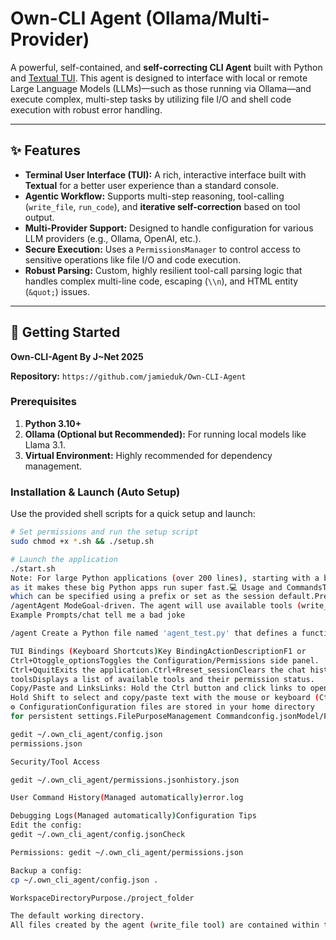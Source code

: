 # Own-CLI Agent (Ollama/Multi-Provider)

A powerful, self-contained, and **self-correcting CLI Agent** built with Python and [Textual TUI](https://textual.textualize.io/). 
This agent is designed to interface with local or remote Large Language Models (LLMs)—such as those running via Ollama—and execute complex, 
multi-step tasks by utilizing file I/O and shell code execution with robust error handling.

***

## ✨ Features

* **Terminal User Interface (TUI):** A rich, interactive interface built with **Textual** for a better user experience than a standard console.
* **Agentic Workflow:** Supports multi-step reasoning, tool-calling (`write_file`, `run_code`), and **iterative self-correction** based on tool output.
* **Multi-Provider Support:** Designed to handle configuration for various LLM providers (e.g., Ollama, OpenAI, etc.).
* **Secure Execution:** Uses a `PermissionsManager` to control access to sensitive operations like file I/O and code execution.
* **Robust Parsing:** Custom, highly resilient tool-call parsing logic that handles complex multi-line code, escaping (`\\n`), and HTML entity (`&quot;`) issues.

***

## 🚀 Getting Started

**Own-CLI-Agent By J~Net 2025**

**Repository:** `https://github.com/jamieduk/Own-CLI-Agent`

### Prerequisites

1.  **Python 3.10+**
2.  **Ollama (Optional but Recommended):** For running local models like Llama 3.1.
3.  **Virtual Environment:** Highly recommended for dependency management.

### Installation & Launch (Auto Setup)

Use the provided shell scripts for a quick setup and launch:

```bash
# Set permissions and run the setup script
sudo chmod +x *.sh && ./setup.sh

# Launch the application
./start.sh
Note: For large Python applications (over 200 lines), starting with a bash script that sets up a virtual environment and runs the module (python -m ...) is recommended,
as it makes these big Python apps run super fast.💻 Usage and CommandsThe agent starts in the TUI, with all interaction taking place in the main input box.ModesThe agent supports two primary modes,
which can be specified using a prefix or set as the session default.PrefixMode NameDescription/chatChat ModeSimple question/answer. No tools are used, and the conversation is focused on direct answers.
/agentAgent ModeGoal-driven. The agent will use available tools (write_file, run_code) and multiple steps to achieve the objective. (Default Mode)💡 
Example Prompts/chat tell me a bad joke

/agent Create a Python file named 'agent_test.py' that defines a function called 'greeting' which returns the string "Agent mode works!". Then, use the 'run_code' tool to execute that file using 'python agent_test.py' and print the output

TUI Bindings (Keyboard Shortcuts)Key BindingActionDescriptionF1 or
Ctrl+Otoggle_optionsToggles the Configuration/Permissions side panel.
Ctrl+QquitExits the application.Ctrl+Rreset_sessionClears the chat history and resets the session mode to default.Ctrl+Dshow_
toolsDisplays a list of available tools and their permission status.
Copy/Paste and LinksLinks: Hold the Ctrl button and click links to open them in your browser.Selection:
Hold Shift to select and copy/paste text with the mouse or keyboard (Ctrl+C/Ctrl+V).
⚙️ ConfigurationConfiguration files are stored in your home directory 
for persistent settings.FilePurposeManagement Commandconfig.jsonModel/Provider Config

gedit ~/.own_cli_agent/config.json
permissions.json

Security/Tool Access

gedit ~/.own_cli_agent/permissions.jsonhistory.json

User Command History(Managed automatically)error.log

Debugging Logs(Managed automatically)Configuration Tips
Edit the config:
gedit ~/.own_cli_agent/config.jsonCheck 

Permissions: gedit ~/.own_cli_agent/permissions.json

Backup a config: 
cp ~/.own_cli_agent/config.json .

WorkspaceDirectoryPurpose./project_folder

The default working directory. 
All files created by the agent (write_file tool) are contained within this folder.

